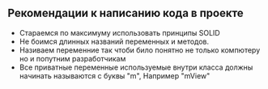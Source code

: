 ## Рекомендации к написанию кода в проекте
 - Cтараемся по максимуму использовать принципы SOLID
 - Не боимся длинных названий переменных и методов. 
 - Називаем переменние так чтоби било понятно не только компютеру но и попутним разработчикам
 - Все приватные переменные используемые внутри класса должны начинать называются с буквы "m", Например "mView"